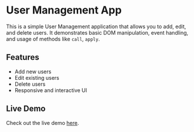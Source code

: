 # User Management App

This is a simple User Management application that allows you to add, edit, and delete users. It demonstrates basic DOM manipulation, event handling, and usage of methods like `call`, `apply`.

## Features

- Add new users
- Edit existing users
- Delete users
- Responsive and interactive UI

## Live Demo

Check out the live demo [here](https://user-management-js.netlify.app/).
